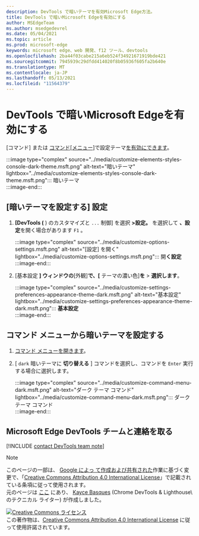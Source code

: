 ```yaml
---
description: DevTools で暗いテーマを有効Microsoft Edge方法。
title: DevTools で暗いMicrosoft Edgeを有効にする
author: MSEdgeTeam
ms.author: msedgedevrel
ms.date: 05/04/2021
ms.topic: article
ms.prod: microsoft-edge
keywords: microsoft edge、web 開発、f12 ツール、devtools
ms.openlocfilehash: 2ba44f03cabe215a6eb524f34921671919bde421
ms.sourcegitcommit: 7945939c29dfdd414020f8b05936f605fa2b640e
ms.translationtype: MT
ms.contentlocale: ja-JP
ms.lasthandoff: 05/13/2021
ms.locfileid: "11564379"
---
```

<!-- Copyright Kayce Basques 

   Licensed under the Apache License, Version 2.0 (the "License");
   you may not use this file except in compliance with the License.
   You may obtain a copy of the License at

       https://www.apache.org/licenses/LICENSE-2.0

   Unless required by applicable law or agreed to in writing, software
   distributed under the License is distributed on an "AS IS" BASIS,
   WITHOUT WARRANTIES OR CONDITIONS OF ANY KIND, either express or implied.
   See the License for the specific language governing permissions and
   limitations under the License.  -->
# <a name="enable-dark-theme-in-microsoft-edge-devtools"></a>DevTools で暗いMicrosoft Edgeを有効にする  

[コマンド] または [コマンド[メニュー]](#set-up-dark-theme-from-settings)で設定テーマ[を有効にできます](#set-up-dark-theme-from-the-command-menu)。  

:::image type="complex" source="../media/customize-elements-styles-console-dark-theme.msft.png" alt-text="暗いテーマ" lightbox="../media/customize-elements-styles-console-dark-theme.msft.png":::
   暗いテーマ  
:::image-end:::  

## <a name="set-up-dark-theme-from-settings"></a>[暗いテーマを設定する] 設定  

1.  **[DevTools \(** \) のカスタマイズと `...` 制御] を選択 **>設定。**  を選択して **、設定**を開く場合があります `F1` 。  
    
    :::image type="complex" source="../media/customize-options-settings.msft.png" alt-text="[設定] を開く" lightbox="../media/customize-options-settings.msft.png":::
       開**く設定**  
    :::image-end:::  

1.  [基本設定 **] ウィンドウの**[外観]**で、[** テーマの濃い色]**を**  >  **選択します**。  
    
    :::image type="complex" source="../media/customize-settings-preferences-appearance-theme-dark.msft.png" alt-text="基本設定" lightbox="../media/customize-settings-preferences-appearance-theme-dark.msft.png":::
       **基本設定**  
    :::image-end:::  

## <a name="set-up-dark-theme-from-the-command-menu"></a>コマンド メニューから暗いテーマを設定する  

1.  [コマンド メニューを開きます][DevtoolsCommandMenu]。  
1.  [ `dark` 暗いテーマに **切り替える** ] コマンドを選択し、コマンドを `Enter` 実行する場合に選択します。  
    
    :::image type="complex" source="../media/customize-command-menu-dark.msft.png" alt-text="ダーク テーマ コマンド" lightbox="../media/customize-command-menu-dark.msft.png":::
       ダーク テーマ コマンド  
    :::image-end:::  
    
## <a name="getting-in-touch-with-the-microsoft-edge-devtools-team"></a>Microsoft Edge DevTools チームと連絡を取る  

[!INCLUDE [contact DevTools team note](../includes/contact-devtools-team-note.md)]  

<!-- links -->  

[DevtoolsCommandMenu]: ../command-menu/index.md "コマンド メニュー |Microsoft Docs"  

> [!NOTE]
> このページの一部は、 [Google によっ て作成および共有された][GoogleSitePolicies]作業に基づく変更で、「[Creative Commons Attribution 4.0 International License][CCA4IL]」で記載されている条項に従って使用されます。  
> 元のページは [ここ](https://developers.google.com/web/tools/chrome-devtools/customize/dark-theme) にあり、 [Kayce Basques][KayceBasques] \(Chrome DevTools \& Lighthouse\ のテクニカル ライター) が作成しました。  

[![Creative Commons ライセンス][CCby4Image]][CCA4IL]  
この著作物は、[Creative Commons Attribution 4.0 International License][CCA4IL] に従って使用許諾されています。  

[CCA4IL]: https://creativecommons.org/licenses/by/4.0  
[CCby4Image]: https://i.creativecommons.org/l/by/4.0/88x31.png  
[GoogleSitePolicies]: https://developers.google.com/terms/site-policies  
[KayceBasques]: https://developers.google.com/web/resources/contributors#kayce-basques  
